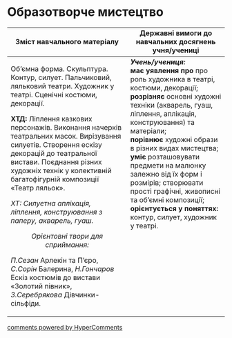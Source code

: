 <div id="hypercomments_widget" class="js-hypercomments-widget invisible"></div>

Образотворче мистецтво
=============================================

<table>
  <tr>
    <td width="55%" align="center"><b>Зміст навчального матеріалу</b></td>
    <td width="45%" align="center"><b>Державні вимоги до навчальних досягнень учня/учениці</b></td>
  </tr>
<tbody>
  <tr>
    <td width="55%" style="vertical-align:top !important;">
<p>Об’ємна форма. Скульптура. Контур, силует. Пальчиковий, ляльковий театри. Художник у театрі. Сценічні костюми, декорації.</p>    
<p><b>ХТД:</b> Ліплення казкових персонажів. Виконання начерків театральних масок. Вирізування силуетів. Створення ескізу декорацій до театральної вистави. Поєднання різних художніх технік у колективній багатофігурній композиції «Театр ляльок».</p>
<p><i>ХТ: Силуетна аплікація, ліплення, конструювання з паперу, акварель, гуаш. </i></p>
<center><i>Орієнтовні твори для сприймання:</i></center>
<p><i>П.Сезан</i> Арлекін та П’єро, <i>С.Сорін</i> Балерина, <i>Н.Гончаров</i> Ескіз костюмів до вистави «Золотий півник», <i>З.Серебрякова</i> Дівчинки-сільфіди.</p>
	</td>
<td width="45%" style="vertical-align:top !important;"><b><i>Учень/учениця:</i></b><br>
<b>має уявлення про</b> про роль художника в театрі, костюми, декорації;<br>
<b>розрізняє</b> основні художні техніки (акварель, гуаш, ліплення, аплікація, конструювання) та матеріали; <br>
<b>порівнює</b> художні образи в різних видах мистецтва; <br>
<b>уміє</b> розташовувати предмети на малюнку залежно від їх форм і розмірів; створювати прості графічні, живописні та об’ємні композиції; <br>
<b>орієнтується у поняттях:</b> контур, силует, художник у театрі. <br>
	</td>
	</tr>
</tbody>
</table>

<div class="js-hypercomments-container">
<a href="http://hypercomments.com" class="hc-link" title="comments widget">comments powered by HyperComments</a>
</div>